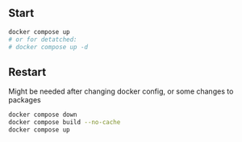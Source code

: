 
## Start
```sh
docker compose up
# or for detatched:
# docker compose up -d
```

## Restart
Might be needed after changing docker config, or some changes to packages
```sh
docker compose down
docker compose build --no-cache
docker compose up
```

